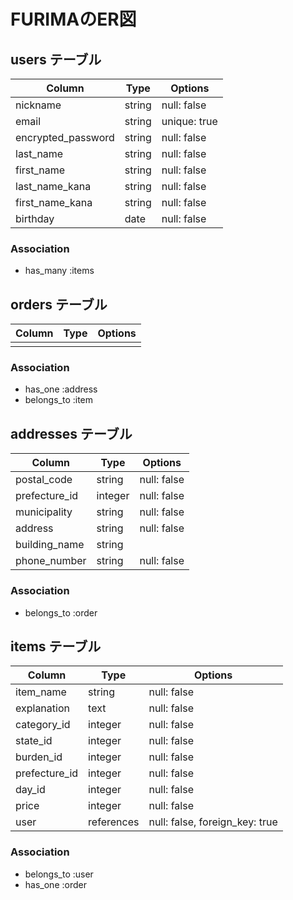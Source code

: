 # FURIMAのER図

## users テーブル

| Column             | Type   | Options      |
| ------------------ | ------ | ------------ |
| nickname           | string | null: false  |
| email              | string | unique: true |
| encrypted_password | string | null: false  |
| last_name          | string | null: false  |
| first_name         | string | null: false  |
| last_name_kana     | string | null: false  |
| first_name_kana    | string | null: false  |
| birthday           | date   | null: false  |

### Association

- has_many :items

## orders テーブル

| Column | Type       | Options                        |
| ------ | ---------- | ------------------------------ |
|        |            |                                |

### Association

- has_one :address
- belongs_to :item

## addresses テーブル

| Column        | Type    | Options     |
| ------------- | --------| ------------|
| postal_code   | string  | null: false |
| prefecture_id | integer | null: false |
| municipality  | string  | null: false |
| address       | string  | null: false |
| building_name | string  |             |
| phone_number  | string  | null: false |

### Association

- belongs_to :order

## items テーブル

| Column        | Type       | Options                        |
| ------------- | ---------- | ------------------------------ |
| item_name     | string     | null: false                    |
| explanation   | text       | null: false                    |
| category_id   | integer    | null: false                    |
| state_id      | integer    | null: false                    |
| burden_id     | integer    | null: false                    |
| prefecture_id | integer    | null: false                    |
| day_id        | integer    | null: false                    |
| price         | integer    | null: false                    |
| user          | references | null: false, foreign_key: true |

### Association

- belongs_to :user
- has_one :order